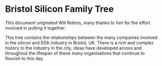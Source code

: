 # Bristol Silicon Family Tree

This document originated Will Robins, many thanks to him for the effort
involved in putting it together.

This tree contains the relationships between the many companies 
involved in the silicon and EDA industry in Bristol, UK. There is a rich
and complex history to the industry in the city, ideas have developed
across and throughout the lifespan of these many organisations that 
continue to flourish to this day.

